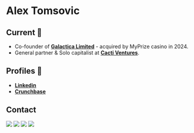 # Alex Tomsovic

## Current 📲
- Co-founder of [**Galactica Limited**](https://galactica.gg) - acquired by MyPrize casino in 2024. 
- General partner & Solo capitalist at [**Cacti Ventures**](https://cacti.vc).

## Profiles 👤
- [**Linkedin**](https://www.linkedin.com/in/atomsovic/)
- [**Crunchbase**](https://www.crunchbase.com/person/alex-tomsovic)

## Contact
![](https://komarev.com/ghpvc/?username=alexandertomsovic&style=flat-square&color=ff0000)
[![](https://img.shields.io/static/v1?label=Contact&style=flat-square&message=10,441&color=3E77B6)](mailto:alex@cacti.vc)
[![](https://img.shields.io/static/v1?label=BlockTrade+AI+Trades+Executed&style=flat-square-square&message=2,463,012&color=421C52)](https://blocktradeai.com)
[![](https://img.shields.io/static/v1?label=Trees+Planted+With+Potted+Plants+Project&style=flat-square-square&message=285&color=brightgreen)](https://arborday.org)
